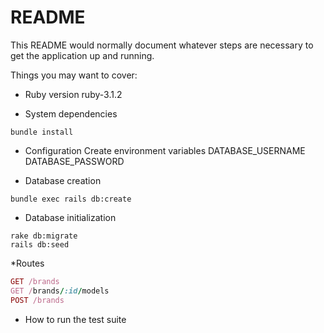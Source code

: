 # README

This README would normally document whatever steps are necessary to get the
application up and running.

Things you may want to cover:

* Ruby version
ruby-3.1.2

* System dependencies
```terminal
bundle install
```

* Configuration
Create environment variables
DATABASE_USERNAME
DATABASE_PASSWORD

* Database creation
```terminal
bundle exec rails db:create
```

* Database initialization
```terminal
rake db:migrate
rails db:seed
```

*Routes
```Ruby
GET /brands
GET /brands/:id/models
POST /brands
```

* How to run the test suite
